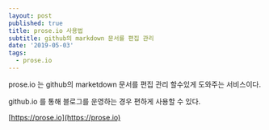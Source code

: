 ```yaml
---
layout: post
published: true
title: prose.io 사용법
subtitle: github의 markdown 문서를 편집 관리
date: '2019-05-03'
tags:
  - prose.io
---
```

prose.io 는 github의 marketdown 문서를 편집 관리 할수있게 도와주는 서비스이다.

github.io 를 통해 블로그를 운영하는 경우 편하게 사용할 수 있다.

[https://prose.io](https://prose.io)

